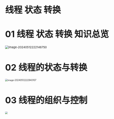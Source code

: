 # 线程 状态 转换



# 01 线程 状态 转换 知识总览

<img src="https://cvp.oss-cn-shanghai.aliyuncs.com/picgo/202405122221833.png" alt="image-20240512222146750" style="zoom: 67%;" />

# 02 线程的状态与转换

<img src="https://cvp.oss-cn-shanghai.aliyuncs.com/picgo/202405122229199.png" alt="image-20240512222943107" style="zoom:50%;" />



# 03 线程的组织与控制

<img src="https://cvp.oss-cn-shanghai.aliyuncs.com/picgo/202405130748841.png" style="zoom:50%;" />